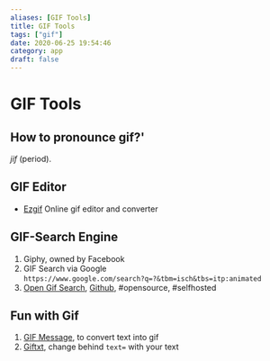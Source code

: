 ```yaml
---
aliases: [GIF Tools]
title: GIF Tools
tags: ["gif"]
date: 2020-06-25 19:54:46
category: app
draft: false
---
```


# GIF Tools

## How to pronounce gif?'

*jif* (period).

## GIF Editor

- [Ezgif](https://ezgif.com/) Online gif editor and converter

## GIF-Search Engine

1. Giphy, owned by Facebook
2. GIF Search via Google  
`https://www.google.com/search?q=?&tbm=isch&tbs=itp:animated`
3. [Open Gif Search](https://www.opengif.net/), [Github](https://github.com/bnlcas/OpenGif), #opensource, #selfhosted

## Fun with Gif

1. [GIF Message](https://gifmessage.com/), to convert text into gif
2. [Giftxt](https://giftxt.herokuapp.com/generate?text=), change behind `text=` with your text
